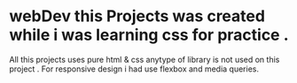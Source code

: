 # webDev this Projects was created while i was learning css for practice .
All this projects uses pure html & css anytype of library is not used on this project .
For responsive design i had use flexbox and media queries.
